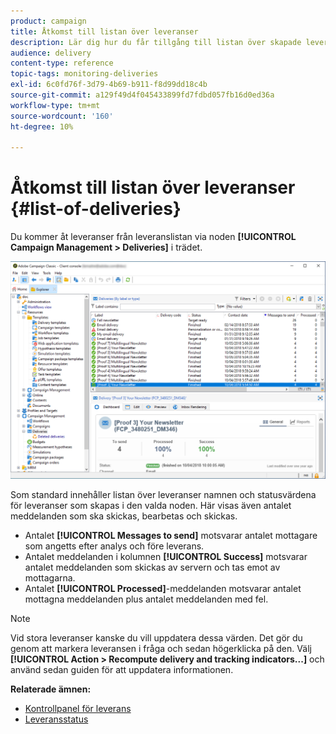 ```yaml
---
product: campaign
title: Åtkomst till listan över leveranser
description: Lär dig hur du får tillgång till listan över skapade leveranser.
audience: delivery
content-type: reference
topic-tags: monitoring-deliveries
exl-id: 6c0fd76f-3d79-4b69-b911-f8d99dd18c4b
source-git-commit: a129f49d4f045433899fd7fdbd057fb16d0ed36a
workflow-type: tm+mt
source-wordcount: '160'
ht-degree: 10%

---
```


# Åtkomst till listan över leveranser {#list-of-deliveries}

Du kommer åt leveranser från leveranslistan via noden **[!UICONTROL Campaign Management > Deliveries]** i trädet.

![](assets/deliveries-list.png)

Som standard innehåller listan över leveranser namnen och statusvärdena för leveranser som skapas i den valda noden. Här visas även antalet meddelanden som ska skickas, bearbetas och skickas.

* Antalet **[!UICONTROL Messages to send]** motsvarar antalet mottagare som angetts efter analys och före leverans.
* Antalet meddelanden i kolumnen **[!UICONTROL Success]** motsvarar antalet meddelanden som skickas av servern och tas emot av mottagarna.
* Antalet **[!UICONTROL Processed]**-meddelanden motsvarar antalet mottagna meddelanden plus antalet meddelanden med fel.

>[!NOTE]
>
>Vid stora leveranser kanske du vill uppdatera dessa värden. Det gör du genom att markera leveransen i fråga och sedan högerklicka på den. Välj **[!UICONTROL Action > Recompute delivery and tracking indicators...]** och använd sedan guiden för att uppdatera informationen.

**Relaterade ämnen:**

* [Kontrollpanel för leverans](delivery-dashboard.md)
* [Leveransstatus](delivery-statuses.md)
